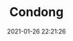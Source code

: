 ---
title: "Condong"
date: 2021-01-26 22:21:26
description: 'Menundung hati meredup.'
image: 'https://i.postimg.cc/fRwyvtF7/IMG-20201114-175514.jpg'
categories: fauvisme
artist: 'Gallery teplok.id'
instagram: 'dian_djoyo'
---